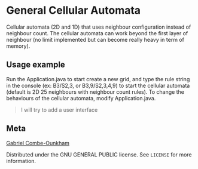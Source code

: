 # General Cellular Automata

Cellular automata (2D and 1D) that uses neighbour configuration instead of neighbour count.
The cellular automata can work beyond the first layer of neighbour (no limit implemented but can become really heavy in term of memory).

## Usage example

Run the Application.java to start create a new grid, and type the rule string in the console (ex: B3/S2,3, or B3,9/S2,3,4,9) to start the cellular automata (default is 2D 25 neighbours with neighbour count rules).
To change the behaviours of the cellular automata, modify Application.java.

> I will try to add a user interface

## Meta

[Gabriel Combe-Ounkham](https://github.com/gabriel-combe)

Distributed under the GNU GENERAL PUBLIC license. See ``LICENSE`` for more information.